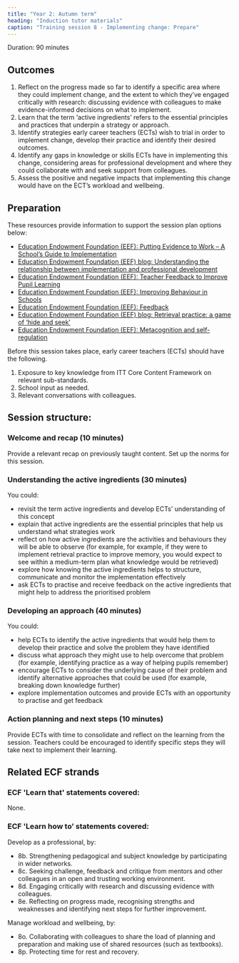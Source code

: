 ```yaml
---
title: "Year 2: Autumn term"
heading: "Induction tutor materials"
caption: "Training session 8 - Implementing change: Prepare"
---
```


Duration: 90 minutes

## Outcomes

1. Reflect on the progress made so far to identify a specific area where they could implement change, and the extent to which they’ve engaged critically with research: discussing evidence with colleagues to make evidence-informed decisions on what to implement.
2. Learn that the term ‘active ingredients’ refers to the essential principles and practices that underpin a strategy or approach.
3. Identify strategies early career teachers (ECTs) wish to trial in order to implement change, develop their practice and identify their desired outcomes.
4. Identify any gaps in knowledge or skills ECTs have in implementing this change, considering areas for professional development and where they could collaborate with and seek support from colleagues.
5. Assess the positive and negative impacts that implementing this change would have on the ECT’s workload and wellbeing.

## Preparation

These resources provide information to support the session plan options below:

- [Education Endowment Foundation (EEF): Putting Evidence to Work – A School’s Guide to Implementation](https://educationendowmentfoundation.org.uk/education-evidence/guidance-reports/implementation)
- [Education Endowment Foundation (EEF) blog: Understanding the relationship between implementation and professional development](https://educationendowmentfoundation.org.uk/news/eef-blog-understanding-the-relationship-between-implementation-and-professional-development#:~:text=When%20using%20%E2%80%8B'active%20ingredients,see%20here%20for%20a%20summary)
- [Education Endowment Foundation (EEF): Teacher Feedback to Improve Pupil Learning](https://educationendowmentfoundation.org.uk/education-evidence/guidance-reports/feedback) 
- [Education Endowment Foundation (EEF): Improving Behaviour in Schools](https://educationendowmentfoundation.org.uk/education-evidence/guidance-reports/behaviour) 
- [Education Endowment Foundation (EEF): Feedback](https://educationendowmentfoundation.org.uk/education-evidence/teaching-learning-toolkit/feedback)
- [Education Endowment Foundation (EEF) blog: Retrieval practice: a game of ‘hide and seek’](https://educationendowmentfoundation.org.uk/news/retrieval-practice-a-game-of-hide-and-seek)
- [Education Endowment Foundation (EEF): Metacognition and self-regulation](https://educationendowmentfoundation.org.uk/education-evidence/teaching-learning-toolkit/metacognition-and-self-regulation)

Before this session takes place, early career teachers (ECTs) should have the following.

1.	Exposure to key knowledge from ITT Core Content Framework on relevant sub-standards.
2.	School input as needed. 
3.	Relevant conversations with colleagues.

## Session structure:

### Welcome and recap (10 minutes)

Provide a relevant recap on previously taught content. Set up the norms for this session.

### Understanding the active ingredients (30 minutes)

You could:

- revisit the term active ingredients and develop ECTs' understanding of this concept
- explain that active ingredients are the essential principles that help us understand what strategies work
- reflect on how active ingredients are the activities and behaviours they will be able to observe (for example, for example, if they were to implement retrieval practice to improve memory, you would expect to see within a medium-term plan what knowledge would be retrieved)
- explore how knowing the active ingredients helps to structure, communicate and monitor the implementation effectively
- ask ECTs to practise and receive feedback on the active ingredients that might help to address the prioritised problem

### Developing an approach (40 minutes)

You could:

- help ECTs to identify the active ingredients that would help them to develop their practice and solve the problem they have identified
- discuss what approach they might use to help overcome that problem (for example, identifying practice as a way of helping pupils remember)
- encourage ECTs to consider the underlying cause of their problem and identify alternative approaches that could be used (for example, breaking down knowledge further)
- explore implementation outcomes and provide ECTs with an opportunity to practise and get feedback

### Action planning and next steps (10 minutes)

Provide ECTs with time to consolidate and reflect on the learning from the session. Teachers could be encouraged to identify specific steps they will take next to implement their learning.

## Related ECF strands

### ECF 'Learn that' statements covered:

None.

### ECF 'Learn how to’ statements covered:

Develop as a professional, by:

- 8b. Strengthening pedagogical and subject knowledge by participating in wider networks.
- 8c. Seeking challenge, feedback and critique from mentors and other colleagues in an open and trusting working 
environment.
- 8d. Engaging critically with research and discussing evidence with colleagues.
- 8e. Reflecting on progress made, recognising strengths and weaknesses and identifying next steps for further 
improvement.

Manage workload and wellbeing, by:

- 8o. Collaborating with colleagues to share the load of planning and preparation and making use of shared 
resources (such as textbooks).
- 8p. Protecting time for rest and recovery.